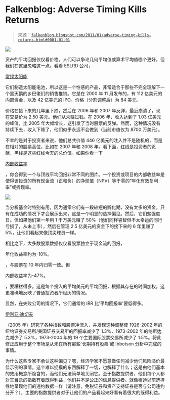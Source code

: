 <!--yml

category: 未分类

date: 2024-05-12 21:09:52

-->

# Falkenblog: Adverse Timing Kills Returns

> 来源：[`falkenblog.blogspot.com/2011/01/adverse-timing-kills-returns.html#0001-01-01`](http://falkenblog.blogspot.com/2011/01/adverse-timing-kills-returns.html#0001-01-01)

![](https://blogger.googleusercontent.com/img/b/R29vZ2xl/AVvXsEhVgHBv2C_3lMw0AXX7fUqQsioQ_rdFvVw4KtdqIiiMDWtE3fiBbJGKpq8-JsnbmgO11LwKzH3do8w1xc24OES8E9068y3JYs3X3Lqq0zYN6DuBMqK0nYwxC3Ig6kma2KF12fzW0A/s1600/eslrd2.gif)

资产的平均回报仅仅看价格。人们可以争论几何平均值或算术平均值哪个更好，但我们在这里忽略这一点。看看 ESLRD 公司，

[常绿太阳能](http://evergreensolar.com/en/)

它们制造太阳能电池，所以这是一个性感的产品，非常适合于那些不完全理解下一个黑天鹅的乡巴佬们的销售推销。它是在 2000 年 11 月发布的，有 112 亿美元的内部资金，以及 42 亿美元的 IPO。价格（分割调整后）为 84 美元。

价格在接下来的几年里下跌，然后在 2006 年和 2007 年反弹，最近崩溃了，现在交易价为 2.50 美元。他们从未赚过钱。在 2006 年，收入达到了 1.03 亿美元的峰值，比 2005 年大幅增长，这引发了当时股票的反弹。然而，这种情况没有持续下去，收入下降了，他们似乎永远不会做到（当前市值仅为 8700 万美元）。

不幸的是对于投资者来说，他们总共价值 446 亿美元的注入并不是随机的，而是在相对的股票高位，比如在 2007 年和 2008 年。看下面，红线是投资者的贡献，黑线是这些红线今天的总价值。如果你看一下

[内部收益率](http://en.wikipedia.org/wiki/Internal_rate_of_return)

，你会得到一个与顶线平均回报非常不同的图片。一个投资或项目的内部收益率是使得该投资的所有现金流（正和负）的净现值（NPV）等于零的“年化有效复利率”或折现率。

![](https://blogger.googleusercontent.com/img/b/R29vZ2xl/AVvXsEj6Tj39xk_ZkMuZTe8DPUtmx1nkxGGMHp98oAszkGdFeh8rgTIk6bvO2mDaIOVueSYdpsZ8UBljNhdlSZVFIGZu3bEgSrxqFVmWrI7V5tjwisqhY0_IHUY2KO8yqzJ6X25hBbFN_Q/s1600/eslrinflow.gif)

当分析基金时特别有用，因为通常它们有一段较短的孵化期，没有太多的资金，只有在成功的情况下才会展示出来，这是一个明显的选择偏见。然后，它们勉强度日。但如果他们第一年用 1 千万美元赚了 50%（他们同样睿智但不太幸运的同行亏损了，从未上市），然后在管理 2.5 亿美元的资金下的接下来的 6 年里赚了 5%，让他们看起来像顶尖球员一样。

相比之下，大多数股票数据仅仅看股票独立于现金流的回报，

年化收益率约为-10%。

，与股票在 10 年内归零一致。但

内部收益率为-47%。

，要糟糕得多。这是每个投入的平均美元的平均回报，根据其存在的时间加权。这更准确地反映了普通投资者所经历的情况。

显然，在失败公司的情况下，它们通常的 IRR 比'平均回报率'要低得多。

[伊利亚·迪切夫](http://www.bus.umich.edu/NewsRoom/ArticleDisplay.asp?news_id=4265)

（2005 年）研究了各种指数和股票净流入，并发现这种调整使 1926-2002 年的纽约证券交易所/美国证券交易所的回报率减少了 1.3%，1973-2002 年的纳斯达克减少了 5.3%，1973-2004 年的 19 个主要国际股票交易所减少了 1.5%。将此修正应用于整个市场是从未在所有那些'长期持有股票'或 Ibbotson 分析中完成的事情。

为什么这些专家不承认这种偏见？嗯，经济学家不愿意做任何减少他们风险溢价最佳示例的事情，这个难以捉摸的东西解释了一切，也解释了什么；这是由他们基本的效用概念所隐含的，而他们无法简单地关闭它。至于指数提供者，他们每个人都对其目录的指数有着既得利益，他们并不是公正的信息提供者。就像穆迪以前选择性地呈现他们的违约数据一样（请注意，免税证券和资产支持证券是否与公司违约分开？），主要的指数提供者对于让他们的产品看起来好看有着很大的既得利益。
